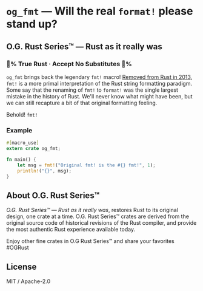 # `og_fmt` — Will the real `format!` please stand up?

## **O.G. Rust Series™ — Rust as it really was**

### 💯% True Rust &middot; Accept No Substitutes 💯%

`og_fmt` brings back the legendary `fmt!` macro! [Removed from Rust in
2013](https://github.com/rust-lang/rust/pull/8637#issuecomment-23191833),
`fmt!` is a more primal interpretation of the Rust string formatting
paradigm. Some say that the renaming of `fmt!` to `format!` was the
single largest mistake in the history of Rust. We'll never know what
might have been, but we can still recapture a bit of that original
formatting feeling.

Behold! `fmt!`

### Example

```rust
#[macro_use]
extern crate og_fmt;

fn main() {
    let msg = fmt!("Original fmt! is the #{} fmt!", 1);
    println!("{}", msg);
}
```

## About O.G. Rust Series™

_O.G. Rust Series™ — Rust as it really was_, restores Rust to its
original design, one crate at a time. O.G. Rust Series™ crates are
derived from the original source code of historical revisions of the
Rust compiler, and provide the most authentic Rust experience
available today.

Enjoy other fine crates in O.G Rust Series™ and share your
favorites #OGRust

## License

MIT / Apache-2.0
